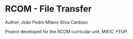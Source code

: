 # RCOM - File Transfer

Author: João Pedro Milano Silva Cardoso

Project developed for the RCOM curricular unit, MIEIC, FEUP.

